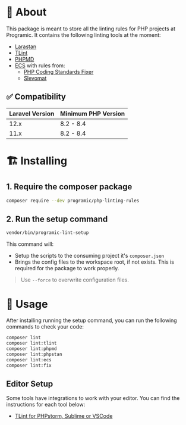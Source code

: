 # 🚀 About
This package is meant to store all the linting rules for PHP projects at Programic.
It contains the following linting tools at the moment:
- [Larastan](https://github.com/larastan/larastan)
- [TLint](https://github.com/tighten/tlint)
- [PHPMD](https://phpmd.org/)
- [ECS](https://github.com/easy-coding-standard/easy-coding-standard) with rules from:
  - [PHP Coding Standards Fixer](https://cs.symfony.com/)
  - [Slevomat](https://github.com/slevomat/coding-standard)

## ✅ Compatibility

| Laravel Version | Minimum PHP Version |
|-----------------|---------------------|
| 12.x            | 8.2 - 8.4           |
| 11.x            | 8.2 - 8.4           |


# 🏗️ Installing

## 1. Require the composer package
```bash
composer require --dev programic/php-linting-rules
```

## 2. Run the setup command
```bash
vendor/bin/programic-lint-setup
```

This command will:
- Setup the scripts to the consuming project it's `composer.json`
- Brings the config files to the workspace root, if not exists. This is required for the package to work properly.

> Use `--force` to overwrite configuration files.

# 👷 Usage

After installing running the setup command, you can run the following commands to check your code:

```bash
composer lint
composer lint:tlint
composer lint:phpmd
composer lint:phpstan
composer lint:ecs
composer lint:fix
```

## Editor Setup
Some tools have integrations to work with your editor. You can find the instructions for each tool below:
- [TLint for PHPstorm, Sublime or VSCode](https://github.com/tighten/tlint?tab=readme-ov-file#editor-integrations)



